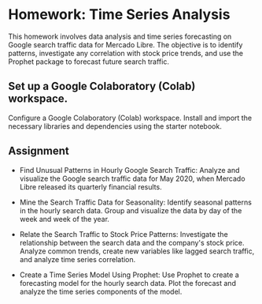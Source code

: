 # Homework: Time Series Analysis
This homework involves data analysis and time series forecasting on Google search traffic data for Mercado Libre. The objective is to identify patterns, investigate any correlation with stock price trends, and use the Prophet package to forecast future search traffic.

## Set up a Google Colaboratory (Colab) workspace.

Configure a Google Colaboratory (Colab) workspace. Install and import the necessary libraries and dependencies using the starter notebook.

## Assignment

- Find Unusual Patterns in Hourly Google Search Traffic: Analyze and visualize the Google search traffic data for May 2020, when Mercado Libre released its quarterly financial results.
- Mine the Search Traffic Data for Seasonality: Identify seasonal patterns in the hourly search data. Group and visualize the data by day of the week and week of the year.

- Relate the Search Traffic to Stock Price Patterns: Investigate the relationship between the search data and the company's stock price. Analyze common trends, create new variables like lagged search traffic, and analyze time series correlation.

- Create a Time Series Model Using Prophet: Use Prophet to create a forecasting model for the hourly search data. Plot the forecast and analyze the time series components of the model.







